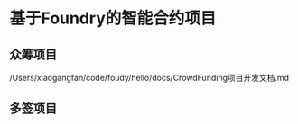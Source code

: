 # 基于Foundry的智能合约项目

## 众筹项目
/Users/xiaogangfan/code/foudy/hello/docs/CrowdFunding项目开发文档.md

## 多签项目
